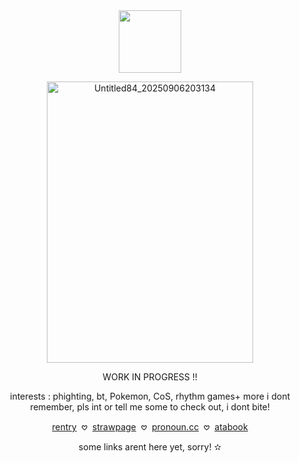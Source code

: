 <div align="center">

  <img width="100" src="https://komarev.com/ghpvc/?username=pixelbrickz&color=7eca92&label=citizens_✫">


</p>

<img width="330" height="450" alt="Untitled84_20250906203134" src="https://github.com/user-attachments/assets/45f142f1-6aa1-4a9c-a4fa-e87691b15af0" />








WORK IN PROGRESS !!
</p>

<div align="center">
  
 interests  : phighting, bt, Pokemon, CoS, rhythm games+ more i dont remember, pls int or tell me some to check out, i dont bite!

  
  [rentry](https://rentry.co/BAR3DFANGS) ‎ 𖹭‎ ‎  [strawpage]()‎‎  ‎  𖹭 ‎  [pronoun.cc](https://pronouns.cc/@CCharmsz) ‎‎   𖹭‎ ‎  [atabook]()

  some links arent here yet, sorry! ✫
</p>
